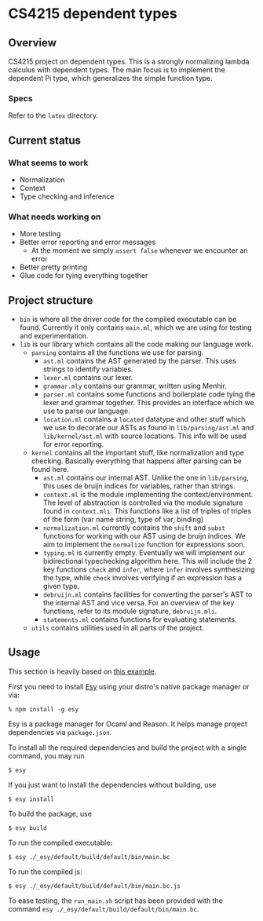 # CS4215 dependent types
## Overview
CS4215 project on dependent types.
This is a strongly normalizing lambda calculus with dependent types.
The main focus is to implement the dependent Pi type, which generalizes the
simple function type.

### Specs
Refer to the `latex` directory.

## Current status
### What seems to work
- Normalization
- Context
- Type checking and inference

### What needs working on
- More testing
- Better error reporting and error messages
  - At the moment we simply `assert false` whenever we encounter an error
- Better pretty printing
- Glue code for tying everything together

## Project structure
- `bin` is where all the driver code for the compiled
executable can be found. Currently it only contains `main.ml`, which we are
using for testing and experimentation.
- `lib` is our library which contains all the code making our language work.
    - `parsing` contains all the functions we use for parsing.
        - `ast.ml` contains the AST generated by the parser. This uses strings
        to identify variables.
        - `lexer.ml` contains our lexer.
        - `grammar.mly` contains our grammar, written using Menhir.
        - `parser.ml` contains some functions and boilerplate code tying the
        lexer and grammar together. This provides an interface which we use to
        parse our language.
        - `location.ml` contains a `located` datatype and other stuff which we use
        to decorate our ASTs as found in `lib/parsing/ast.ml` and 
        `lib/kernel/ast.ml` with source locations. This info will be used for
        error reporting.
    - `kernel` contains all the important stuff, like normalization and type
    checking. Basically everything that happens after parsing can be found here.
        - `ast.ml` contains our internal AST. Unlike the one in `lib/parsing`,
        this uses de bruijn indices for variables, rather than strings.
        - `context.ml` is the module implementing the context/environment.
        The level of abstraction is controlled via the module signature found in
        `context.mli`.
        This functions like a list of triples of triples of the form
                (var name string, type of var, binding)
        - `normalization.ml` currently contains the `shift` and `subst`
        functions for working with our AST using de bruijn indices.
        We aim to implement the `normalize` function for expressions soon.
        - `typing.ml` is currently empty. Eventually we will implement our
        bidirectional typechecking algorithm here.
        This will include the 2 key functions `check` and `infer`, where `infer`
        involves synthesizing the type, while `check` involves verifying if an
        expression has a given type.
        - `debruijn.ml` contains facilities for converting the parser's AST to 
        the internal AST and vice versa. For an overview of the key functions,
        refer to its module signature, `debruijn.mli`.
        - `statements.ml` contains functions for evaluating statements.
    - `utils` contains utilities used in all parts of the project.

## Usage
This section is heavily based on [this example](https://github.com/esy-ocaml/hello-ocaml).

First you need to install [Esy](https://esy.sh/en/) using your distro's native
package manager or via:
```console
% npm install -g esy
```

Esy is a package manager for Ocaml and Reason. It helps manage project
dependencies via `package.json`.

To install all the required dependencies and build the project with a single
command, you may run
```shell
$ esy
```

If you just want to install the dependencies without building, use
```shell
$ esy install
```

To build the package, use
```shell
$ esy build
```

To run the compiled executable:
```shell
$ esy ./_esy/default/build/default/bin/main.bc
```

To run the compiled js:
```shell
$ esy ./_esy/default/build/default/bin/main.bc.js
```

To ease testing, the `run_main.sh` script has been provided with the command
`esy ./_esy/default/build/default/bin/main.bc`.
